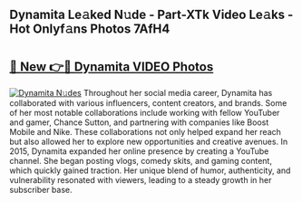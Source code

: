 ## Dynamita Le𝚊ked N𝚞de - Part-XTk Video Le𝚊ks - Hot Onlyf𝚊ns Photos 7AfH4

# <h2><a href="http://ab2199.deff.icu/?id=Dynamita">🔗 New 👉🔴 Dynamita VIDEO Photos</a></h2>

[![Dynamita N𝚞des](https://i.imgur.com/rIISA9y.gif)](http://ab2199.deff.icu/?id=Dynamita)
Throughout her social media career, Dynamita has collaborated with various influencers, content creators, and brands. Some of her most notable collaborations include working with fellow YouTuber and gamer, Chance Sutton, and partnering with companies like Boost Mobile and Nike. These collaborations not only helped expand her reach but also allowed her to explore new opportunities and creative avenues. In 2015, Dynamita expanded her online presence by creating a YouTube channel. She began posting vlogs, comedy skits, and gaming content, which quickly gained traction. Her unique blend of humor, authenticity, and vulnerability resonated with viewers, leading to a steady growth in her subscriber base.
